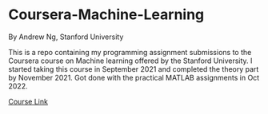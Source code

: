 # Coursera-Machine-Learning
By Andrew Ng, Stanford University

This is a repo containing my programming assignment submissions to the Coursera course on Machine learning offered by the Stanford University. I started taking this course in September 2021 and completed the theory part by November 2021. Got done with the practical MATLAB assignments in Oct 2022.

[Course Link](https://www.coursera.org/learn/machine-learning)
